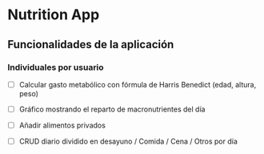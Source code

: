  # Nutrition App
 
 ## Funcionalidades de la aplicación

 ### Individuales por usuario

 - [ ] Calcular gasto metabólico con fórmula de Harris Benedict (edad, altura, peso) 
 - [ ] Gráfico mostrando el reparto de macronutrientes del día
 - [ ] Añadir alimentos privados
 - [ ] CRUD diario dividido en desayuno / Comida / Cena / Otros por día




